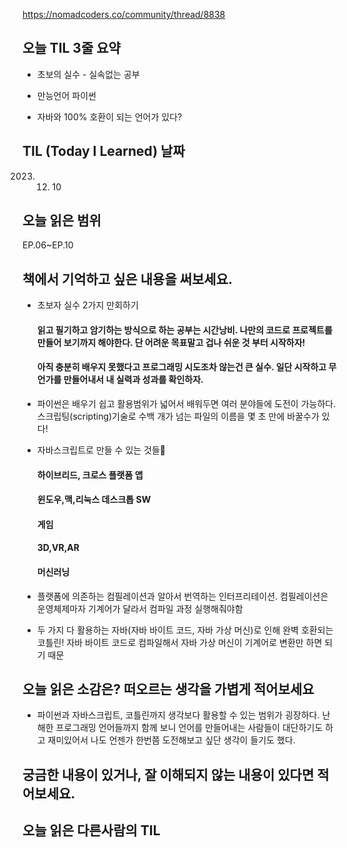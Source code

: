 https://nomadcoders.co/community/thread/8838

## 오늘 TIL 3줄 요약

 * 초보의 실수 - 실속없는 공부

 * 만능언어 파이썬

 * 자바와 100% 호환이 되는 언어가 있다?

## TIL (Today I Learned) 날짜

2023. 12. 10

## 오늘 읽은 범위

EP.06~EP.10

## 책에서 기억하고 싶은 내용을 써보세요.

* 초보자 실수 2가지 만회하기

  #### 읽고 필기하고 암기하는 방식으로 하는 공부는 시간낭비. 나만의 코드로 프로젝트를 만들어 보기까지 해야한다. 단 어려운 목표말고 겁나 쉬운 것 부터 시작하자!

  #### 아직 충분히 배우지 못했다고 프로그래밍 시도조차 않는건 큰 실수. 일단 시작하고 무언가를 만들어내서 내 실력과 성과를 확인하자.

* 파이썬은 배우기 쉽고 활용범위가 넓어서 배워두면 여러 분야들에 도전이 가능하다. 스크립팅(scripting)기술로 수백 개가 넘는 파일의 이름을 몇 초 만에 바꿀수가 있다!

* 자바스크립트로 만들 수 있는 것들🫢

  #### 하이브리드, 크로스 플랫폼 앱

  #### 윈도우,맥,리눅스 데스크톱 SW

  #### 게임

  #### 3D,VR,AR

  #### 머신러닝

* 플랫폼에 의존하는 컴필레이션과 알아서 번역하는 인터프리테이션. 컴필레이션은 운영체제마자 기계어가 달라서 컴파일 과정 실행해줘야함

* 두 가지 다 활용하는 자바(자바 바이트 코드, 자바 가상 머신)로 인해 완벽 호환되는 코틀린! 자바 바이트 코드로 컴파일해서 자바 가상 머신이 기계어로 변환만 하면 되기 때문

## 오늘 읽은 소감은? 떠오르는 생각을 가볍게 적어보세요

* 파이썬과 자바스크립트, 코틀린까지 생각보다 활용할 수 있는 범위가 굉장하다. 난해한 프로그래밍 언어들까지 함께 보니 언어를 만들어내는 사람들이 대단하기도 하고 재미있어서 나도 언젠가 한번쯤 도전해보고 싶단 생각이 들기도 했다.

## 궁금한 내용이 있거나, 잘 이해되지 않는 내용이 있다면 적어보세요.

## 오늘 읽은 다른사람의 TIL

